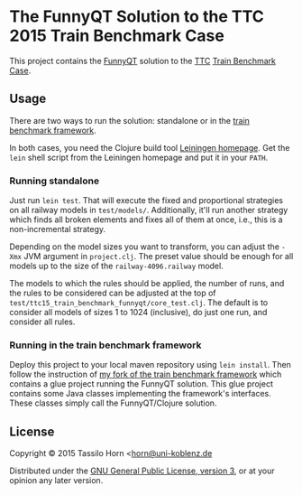 # The FunnyQT Solution to the TTC 2015 Train Benchmark Case

This project contains the [FunnyQT](http://funnyqt.org) solution to the
[TTC](http://www.transformation-tool-contest.eu/)
[Train Benchmark Case](https://github.com/FTSRG/trainbenchmark-ttc).

## Usage

There are two ways to run the solution: standalone or in the
[train benchmark framework](https://github.com/FTSRG/trainbenchmark-ttc).

In both cases, you need the Clojure build tool
[Leiningen homepage](http://leiningen.org/).  Get the `lein` shell script from
the Leiningen homepage and put it in your `PATH`.

### Running standalone

Just run `lein test`.  That will execute the fixed and proportional strategies
on all railway models in `test/models/`.  Additionally, it'll run another
strategy which finds all broken elements and fixes all of them at once, i.e.,
this is a non-incremental strategy.

Depending on the model sizes you want to transform, you can adjust the `-Xmx`
JVM argument in `project.clj`.  The preset value should be enough for all
models up to the size of the `railway-4096.railway` model.

The models to which the rules should be applied, the number of runs, and the
rules to be considered can be adjusted at the top of
`test/ttc15_train_benchmark_funnyqt/core_test.clj`.  The default is to consider
all models of sizes 1 to 1024 (inclusive), do just one run, and consider all
rules.

### Running in the train benchmark framework

Deploy this project to your local maven repository using `lein install`.  Then
follow the instruction of
[my fork of the train benchmark framework](https://github.com/tsdh/trainbenchmark-ttc)
which contains a glue project running the FunnyQT solution.  This glue project
contains some Java classes implementing the framework's interfaces.  These
classes simply call the FunnyQT/Clojure solution.

## License

Copyright © 2015 Tassilo Horn <horn@uni-koblenz.de

Distributed under the
[GNU General Public License, version 3](https://www.gnu.org/copyleft/gpl.html),
or at your opinion any later version.
